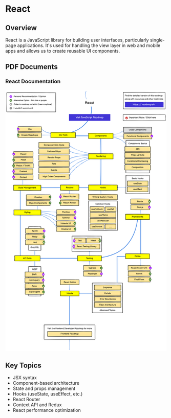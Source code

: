 # React

## Overview

React is a JavaScript library for building user interfaces, particularly single-page applications. It's used for handling the view layer in web and mobile apps and allows us to create reusable UI components.

## PDF Documents

### React Documentation
![React](images/react.png)

## Key Topics

- JSX syntax
- Component-based architecture
- State and props management
- Hooks (useState, useEffect, etc.)
- React Router
- Context API and Redux
- React performance optimization

